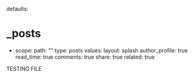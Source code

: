 defaults:
  # _posts
  - scope:
      path: ""
      type: posts
    values:
      layout: splash
      author_profile: true
      read_time: true
      comments: true
      share: true
      related: true

TESTING FILE
